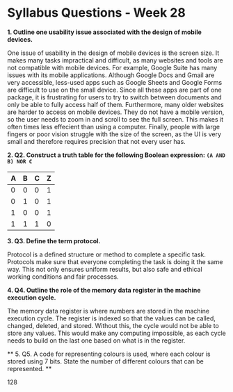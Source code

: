 Syllabus Questions - Week 28
==

**1. Outline one usability issue associated with the design of mobile devices.**

 One issue of usability in the design of mobile devices is the screen size. It makes many tasks impractical and difficult, as many websites and tools are not compatible with mobile devices. For example, Google Suite has many issues with its mobile applications. Although Google Docs and Gmail are very accessible, less-used apps such as Google Sheets and Google Forms are difficult to use on the small device. Since all these apps are part of one package, it is frustrating for users to try to switch between documents and only be able to fully access half of them. Furthermore, many older websites are harder to access on mobile devices. They do not have a mobile version, so the user needs to zoom in and scroll to see the full screen. This makes it often times less effecient than using a computer. Finally, people with large fingers or poor vision struggle with the size of the screen, as the UI is very small and therefore requires precision that not every user has.


**2. Q2. Construct a truth table for the following Boolean expression: `(A AND B) NOR C`**

|A|B|C|Z|
|-|-|-|-|
|0|0|0|1|
|0|1|0|1|
|1|0|0|1|
|1|1|1|0|


**3. Q3. Define the term protocol.**

Protocol is a defined structure or method to complete a specific task. Protocols make sure that everyone completing the task is doing it the same way. This not only ensures uniform results, but also safe and ethical working conditions and fair processes.


**4. Q4. Outline the role of the memory data register in the machine execution cycle.**

The memory data register is where numbers are stored in the machine execution cycle. The register is indexed so that the values can be called, changed, deleted, and stored. Without this, the cycle would not be able to store any values. This would make any computing impossible, as each cycle needs to build on the last one based on what is in the register.

** 5. Q5. A code for representing colours is used, where each colour is stored using 7 bits. State the number of different colours that can be represented. **

128
